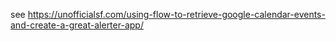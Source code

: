 see https://unofficialsf.com/using-flow-to-retrieve-google-calendar-events-and-create-a-great-alerter-app/
